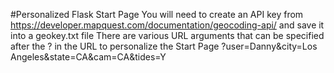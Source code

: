 #Personalized Flask Start Page
You will need to create an API key from https://developer.mapquest.com/documentation/geocoding-api/ and save it into a geokey.txt file
There are various URL arguments that can be specified after the ? in the URL to personalize the Start Page
?user=Danny&city=Los Angeles&state=CA&cam=CA&tides=Y 
